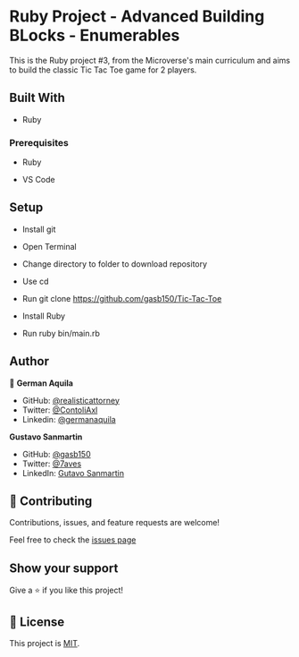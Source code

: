# Ruby Project - Advanced Building BLocks - Enumerables

This is the Ruby project #3, from the Microverse's main curriculum and aims to build the classic Tic Tac Toe game for 2 players.

## Built With

- Ruby

### Prerequisites

- Ruby

- VS Code

## Setup

- Install git

- Open Terminal

- Change directory to folder to download repository

- Use cd <file-path>

- Run git clone https://github.com/gasb150/Tic-Tac-Toe

- Install Ruby

- Run ruby bin/main.rb


## Author



👤 **German Aquila**

- GitHub: [@realisticattorney](https://github.com/realisticattorney)
- Twitter: [@ContoliAxl](https://www.twitter.com/contoliaxl)
- Linkedin: [@germanaquila](https://www.linkedin.com/in/german-aquila-55a9171b5/)

**Gustavo Sanmartin**

- GitHub: [@gasb150](https://github.com/gasb150)
- Twitter: [@7aves](https://twitter.com/7aves)
- LinkedIn: [Gutavo Sanmartin](https://www.linkedin.com/in/gustavo-sanmartin-b3b68261/)


## 🤝 Contributing

Contributions, issues, and feature requests are welcome!

Feel free to check the [issues page](https://github.com/gasb150/Tic-Tac-Toe)

## Show your support

Give a ⭐️ if you like this project!

## 📝 License

This project is [MIT](./LICENSE).